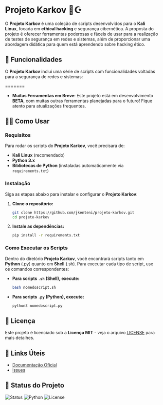 # Projeto Karkov 🐉☪️

O **Projeto Karkov** é uma coleção de scripts desenvolvidos para o **Kali Linux**, focada em **ethical hacking** e segurança cibernética. A proposta do projeto é oferecer ferramentas poderosas e fáceis de usar para a realização de testes de segurança em redes e sistemas, além de proporcionar uma abordagem didática para quem está aprendendo sobre hacking ético.

## 🧰 Funcionalidades

O **Projeto Karkov** inclui uma série de scripts com funcionalidades voltadas para a segurança de redes e sistemas:

=======

- **Muitas Ferramentas em Breve**: Este projeto está em desenvolvimento **BETA**, com muitas outras ferramentas planejadas para o futuro! Fique atento para atualizações frequentes.

## 🧑‍💻 Como Usar

### Requisitos

Para rodar os scripts do **Projeto Karkov**, você precisará de:

- **Kali Linux** (recomendado)
- **Python 3.x**
- **Bibliotecas de Python** (instaladas automaticamente via `requirements.txt`)

### Instalação

Siga as etapas abaixo para instalar e configurar o **Projeto Karkov**:

1. **Clone o repositório:**

   ```bash
   git clone https://github.com/jkenteni/projeto-karkov.git
   cd projeto-karkov
   ```

2. **Instale as dependências:**

   ```bash
   pip install -r requirements.txt
   ```

### Como Executar os Scripts

Dentro do diretório **Projeto Karkov**, você encontrará scripts tanto em **Python** (.py) quanto em **Shell** (.sh). Para executar cada tipo de script, use os comandos correspondentes:

- **Para scripts `.sh` (Shell), execute:**

   ```bash
   bash nomedoscript.sh
   ```

- **Para scripts `.py` (Python), execute:**

   ```bash
   python3 nomedoscript.py
   ```

## 📜 Licença

Este projeto é licenciado sob a **Licença MIT** - veja o arquivo [LICENSE](LICENSE) para mais detalhes.

## 🚀 Links Úteis

- [Documentação Oficial](https://github.com/jkenteni/projeto-karkov/wiki)
- [Issues](https://github.com/jkenteni/projeto-karkov/issues)

## 🏅 Status do Projeto

![Status](https://img.shields.io/badge/Status-BETA-yellow)
![Python](https://img.shields.io/badge/Python-3.x-blue)
![License](https://img.shields.io/badge/License-MIT-green)
